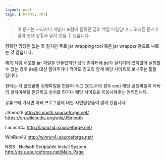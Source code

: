 ```yaml
---
layout: post
tags: [가리사니, 기타]
---
```


> 이 문서는 가리사니 개발자 포럼에 올렸던 글의 백업 파일입니다.
오래된 문서가 많아 현재 상황과 맞지 않을 수 있습니다.


정확한 명칭은 없는 것 같지만 주로 jar wrapping tool 혹은 jar wrapper 등으로 부르는 것 같습니다.

제목 처럼 배포할 jar 파일을 만들었지만 상대 컴퓨터에 jre가 설치되어 있지않아 실행할 수 없는 경우 jre를 대신 깔아주거나 적어도 경고와 함게 해당 사이트로 보내주는 툴들 입니다.

원리는 각 플랫폼별 실행파일을 만들어 주고 (윈도우의 경우 exe) 해당 실행파일이 자바의 설치여부를 판단하고 설치를 하거나 해당 사이트로 이동시켜주는 원리입니다.

유튜브에 가시면 아래 프로그램에 대한 시연영상들이 많이 있습니다.

JSmooth
http://jsmooth.sourceforge.net/
https://en.wikipedia.org/wiki/JSmooth

Launch4J
http://launch4j.sourceforge.net/

WinRun4J
http://winrun4j.sourceforge.net/

NSIS : Nullsoft Scriptable Install System
http://nsis.sourceforge.net/Main_Page